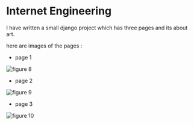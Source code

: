 # Internet Engineering

  I have written a small django project which has three pages and its about art.

  here are images of the pages :

  - page 1
 
  ![figure 8](https://github.com/nimarasi/Undergraduate_projects/assets/80810639/49a7199d-4760-4c2f-a711-7bb5e8cf7674)
  
  - page 2
  
  ![figure 9](https://github.com/nimarasi/Undergraduate_projects/assets/80810639/552ccb87-eb45-44fa-9f10-1f7814c80dab)
  
  - page 3
     
  ![figure 10](https://github.com/nimarasi/Undergraduate_projects/assets/80810639/6755c9fe-416d-453c-9093-2009d359dd48)
 
